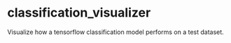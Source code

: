 # classification_visualizer
Visualize how a tensorflow classification model performs on a test dataset.
